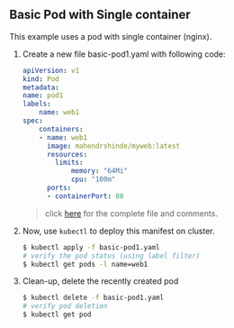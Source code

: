 ## Basic Pod with Single container

This example uses a pod with single container (nginx). 

1.  Create a new file basic-pod1.yaml with following code:

    ```yaml
    apiVersion: v1
    kind: Pod
    metadata:
    name: pod1
    labels:
        name: web1
    spec:
        containers:
        - name: web1
          image: mahendrshinde/myweb:latest
          resources:
            limits:
                memory: "64Mi"
                cpu: "100m"
          ports:
          - containerPort: 80
    ```
    > click [here](./basic-pod1.yaml) for the complete file and comments.

2.  Now, use `kubectl` to deploy this manifest on cluster.

    ```bash
    $ kubectl apply -f basic-pod1.yaml
    # verify the pod status (using label filter)
    $ kubectl get pods -l name=web1
    ```
3.  Clean-up, delete the recently created pod

    ```bash
    $ kubectl delete -f basic-pod1.yaml
    # verify pod deletion
    $ kubectl get pod
    ```
